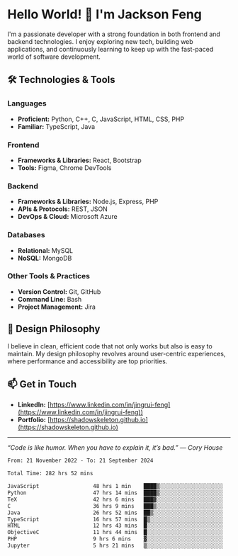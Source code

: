 # Hello World! 👋 I'm Jackson Feng

I'm a passionate developer with a strong foundation in both frontend and backend technologies. I enjoy exploring new tech, building web applications, and continuously learning to keep up with the fast-paced world of software development.

## 🛠 Technologies & Tools

### Languages
- **Proficient:** Python, C++, C, JavaScript, HTML, CSS, PHP
- **Familiar:** TypeScript, Java

### Frontend
- **Frameworks & Libraries:** React, Bootstrap
- **Tools:** Figma, Chrome DevTools

### Backend
- **Frameworks & Libraries:** Node.js, Express, PHP
- **APIs & Protocols:** REST, JSON
- **DevOps & Cloud:** Microsoft Azure

### Databases
- **Relational:** MySQL
- **NoSQL:** MongoDB

### Other Tools & Practices
- **Version Control:** Git, GitHub
- **Command Line:** Bash
- **Project Management:** Jira


## 🎨 Design Philosophy

I believe in clean, efficient code that not only works but also is easy to maintain. My design philosophy revolves around user-centric experiences, where performance and accessibility are top priorities.

## 📫 Get in Touch

- **LinkedIn:** [https://www.linkedin.com/in/jingrui-feng](https://www.linkedin.com/in/jingrui-feng))
- **Portfolio:** [https://shadowskeleton.github.io](https://shadowskeleton.github.io)

---

*“Code is like humor. When you have to explain it, it’s bad.” — Cory House*



<!--START_SECTION:waka-->

```txt
From: 21 November 2022 - To: 21 September 2024

Total Time: 282 hrs 52 mins

JavaScript                 48 hrs 1 min    ████▒░░░░░░░░░░░░░░░░░░░░   16.98 %
Python                     47 hrs 14 mins  ████▒░░░░░░░░░░░░░░░░░░░░   16.70 %
TeX                        42 hrs 6 mins   ███▓░░░░░░░░░░░░░░░░░░░░░   14.88 %
C                          36 hrs 9 mins   ███▒░░░░░░░░░░░░░░░░░░░░░   12.78 %
Java                       26 hrs 52 mins  ██▒░░░░░░░░░░░░░░░░░░░░░░   09.50 %
TypeScript                 16 hrs 57 mins  █▒░░░░░░░░░░░░░░░░░░░░░░░   05.99 %
HTML                       12 hrs 43 mins  █░░░░░░░░░░░░░░░░░░░░░░░░   04.50 %
ObjectiveC                 11 hrs 44 mins  █░░░░░░░░░░░░░░░░░░░░░░░░   04.15 %
PHP                        9 hrs 6 mins    ▓░░░░░░░░░░░░░░░░░░░░░░░░   03.22 %
Jupyter                    5 hrs 21 mins   ▒░░░░░░░░░░░░░░░░░░░░░░░░   01.89 %
```

<!--END_SECTION:waka-->

